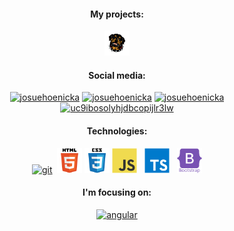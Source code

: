 <h4 align="center">My projects:</h4>
<p align="center">
    <a href="https://playhoenix.github.io" target="_blank" rel="noreferrer noopener"><img src="https://raw.githubusercontent.com/josuehoenicka/playhoenicka/main/img/playhoenicka-icon.png" alt="playhoenix" width="40" height="40"></a>
</p>

<h4 align="center">Social media:</h4>
<p align="center">
    <a href="https://github.com/josuehoenicka" target="_blank" rel="noreferrer noopener"><img src="https://raw.githubusercontent.com/rahuldkjain/github-profile-readme-generator/master/src/images/icons/Social/github.svg" alt="josuehoenicka" height="30" width="40"></a>
    <a href="https://linkedin.com/in/josuehoenicka" target="_blank" rel="noreferrer noopener"><img src="https://raw.githubusercontent.com/rahuldkjain/github-profile-readme-generator/master/src/images/icons/Social/linked-in-alt.svg" alt="josuehoenicka" height="30" width="40"></a>
    <a href="https://instagram.com/josuehoenicka" target="_blank" rel="noreferrer noopener"><img src="https://raw.githubusercontent.com/rahuldkjain/github-profile-readme-generator/master/src/images/icons/Social/instagram.svg" alt="josuehoenicka" height="30" width="40"></a>
    <a href="https://www.youtube.com/channel/UC9iBosOLYhjDbCoPIjLR3lw"><img src="https://raw.githubusercontent.com/rahuldkjain/github-profile-readme-generator/master/src/images/icons/Social/youtube.svg" alt="uc9ibosolyhjdbcopijlr3lw" height="30" width="40"></a>

</p>

<h4 align="center">Technologies:</h4>
<p align="center">
    <a href="https://git-scm.com/" target="_blank" rel="noreferrer noopener"><img src="https://www.vectorlogo.zone/logos/git-scm/git-scm-icon.svg" alt="git" width="40" height="40"></a>&nbsp;&nbsp;<a href="https://www.w3.org/html/" target="_blank" rel="noreferrer noopener"><img src="https://raw.githubusercontent.com/devicons/devicon/master/icons/html5/html5-original-wordmark.svg" alt="html5" width="40" height="40"></a>
    <a href="https://www.w3schools.com/css/" target="_blank" rel="noreferrer noopener"><img src="https://raw.githubusercontent.com/devicons/devicon/master/icons/css3/css3-original-wordmark.svg" alt="css3" width="40" height="40"></a>
    <a href="https://developer.mozilla.org/en-US/docs/Web/JavaScript" target="_blank" rel="noreferrer noopener"><img src="https://raw.githubusercontent.com/devicons/devicon/master/icons/javascript/javascript-original.svg" alt="javascript" width="40" height="40"></a> &nbsp;
    <a href="https://www.typescriptlang.org/" target="_blank" rel="noreferrer noopener"> <img src="https://raw.githubusercontent.com/devicons/devicon/master/icons/typescript/typescript-original.svg" alt="typescript" width="40" height="40"></a> &nbsp;
    <a href="https://getbootstrap.com" target="_blank" rel="noreferrer noopener"><img src="https://raw.githubusercontent.com/devicons/devicon/master/icons/bootstrap/bootstrap-plain-wordmark.svg" alt="bootstrap" width="40" height="40"></a>
    </p>

<h4 align="center">I'm focusing on:</h4>
<p align="center">
    <a href="https://angular.io" target="_blank" rel="noreferrer"> <img src="https://angular.io/assets/images/logos/angular/angular.svg" alt="angular" width="40" height="40"/></a>
</p>
